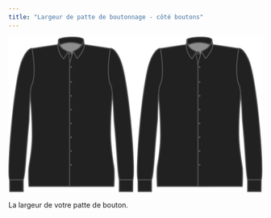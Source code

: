 ```yaml
---
title: "Largeur de patte de boutonnage - côté boutons"
---
```


![Largeur de patte de boutonnage - côté boutons](buttonplacketwidth.svg)

La largeur de votre patte de bouton.




